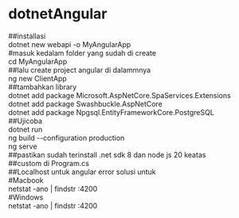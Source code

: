 # dotnetAngular

 ##installasi <br>
dotnet new webapi -o MyAngularApp <br>
 #masuk kedalam folder yang sudah di create <br>
cd MyAngularApp <br>
 ##lalu create project angular di dalammnya <br>
ng new ClientApp <br>
 ##tambahkan library <br>
dotnet add package Microsoft.AspNetCore.SpaServices.Extensions <br>
dotnet add package Swashbuckle.AspNetCore <br>
dotnet add package Npgsql.EntityFrameworkCore.PostgreSQL<br>
 ##Ujicoba <br>
dotnet run <br>
ng build --configuration production <br>
ng serve <br>
 ##pastikan sudah terinstall .net sdk 8 dan node js 20 keatas <br>
 ##custom di Program.cs <br>
 ##Localhost untuk angular error solusi untuk <br>
  #Macbook <br>
netstat -ano | findstr :4200<br>
#Windows <br>
netstat -ano | findstr :4200

